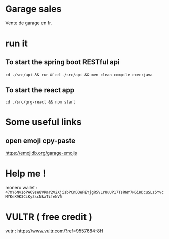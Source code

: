 # Garage sales
Vente de garage en fr.

# run it

## To start the spring boot RESTful api
``cd ./src/api && run``
or 
``cd ./src/api && mvn clean compile exec:java``

## To start the react app
``cd ./src/grg-react && npm start``


# Some useful links

## open emoji cpy-paste
https://emojidb.org/garage-emojis


# Help me !
monero wallet : ``47mY6Nv1oPA69se8VRmr2V2XjisbPCnDQePEYjgR5VLrUuUP17TsRNY7NGiKDcuSLz5YvcMYKeX9K3CiKy3scNkaTifeNV5``


# VULTR ( free credit )
vutr : https://www.vultr.com/?ref=9557684-8H